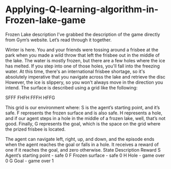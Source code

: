 # Applying-Q-learning-algorithm-in-Frozen-lake-game
Frozen Lake description
I’ve grabbed the description of the game directly from Gym’s website. Let’s read through it together.

Winter is here. You and your friends were tossing around a frisbee at the park when you made a wild throw that left the frisbee out in the middle of the lake.
The water is mostly frozen, but there are a few holes where the ice has melted.
If you step into one of those holes, you'll fall into the freezing water.
At this time, there's an international frisbee shortage, so it's absolutely imperative that you navigate across the lake and retrieve the disc
However, the ice is slippery, so you won't always move in the direction you intend. The surface is described using a grid like the following:

SFFF
FHFH
FFFH
HFFG

This grid is our environment where:
S is the agent’s starting point, and it’s safe.
F represents the frozen surface and is also safe.
H represents a hole, and if our agent steps in a hole in the middle of a frozen lake, well, that’s not good.
Finally, G represents the goal, which is the space on the grid where the prized frisbee is located.

The agent can navigate left, right, up, and down, and the episode ends when the agent reaches the goal or falls in a hole. It receives a reward of one if it reaches the goal, and zero otherwise.
State 	Description 	           Reward
S 	Agent’s starting point - safe 	0
F 	Frozen surface - safe 	        0
H 	Hole - game over 	              0
G 	Goal - game over 	              1 
